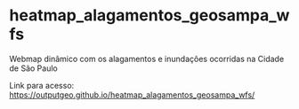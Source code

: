 # heatmap_alagamentos_geosampa_wfs
Webmap dinâmico com os alagamentos e inundações ocorridas na Cidade de São Paulo

Link para acesso: https://outputgeo.github.io/heatmap_alagamentos_geosampa_wfs/
